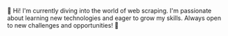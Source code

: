 
:wave: Hi! I'm currently diving into the world of web scraping. I'm passionate about learning new technologies and eager to grow my skills. Always open to new challenges and opportunities! :rocket:
<!--
**Manoil-Ivanov/Manoil-Ivanov** is a ✨ _special_ ✨ repository because its `README.md` (this file) appears on your GitHub profile.

Here are some ideas to get you started:

- 🔭 I’m currently working on ...
- 🌱 I’m currently learning ...
- 👯 I’m looking to collaborate on ...
- 🤔 I’m looking for help with ...
- 💬 Ask me about ...
- 📫 How to reach me: ...
- 😄 Pronouns: ...
- ⚡ Fun fact: ...
-->
